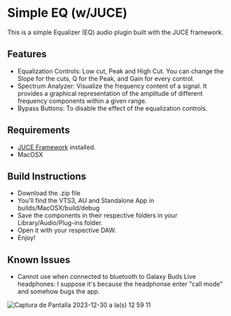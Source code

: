 # Simple EQ (w/JUCE)

This is a simple Equalizer (EQ) audio plugin built with the JUCE framework.

## Features

- Equalization Controls: Low cut, Peak and High Cut. You can change the Slope for the cuts, Q for the Peak, and Gain for every control.
- Spectrum Analyzer: Visualize the frequency content of a signal. It provides a graphical representation of the amplitude of different frequency components within a given range.
- Bypass Buttons: To disable the effect of the equalization controls.

## Requirements

- [JUCE Framework](https://juce.com/) installed.
- MacOSX

## Build Instructions 

- Download the .zip file 
- You'll find the VTS3, AU and Standalone App in builds/MacOSX/build/debug
- Save the components in their respective folders in your Library/Audio/Plug-ins folder.
- Open it with your respective DAW.
- Enjoy!

## Known Issues

- Cannot use when connected to bluetooth to Galaxy Buds Live headphones: I suppose it's because the headphonse enter "call mode" and somehow bugs the app.

![Captura de Pantalla 2023-12-30 a la(s) 12 59 11](https://github.com/IsaacGC95/SimpleEQ/assets/155248312/69e0d02c-9b6f-4e9d-bef2-cf6821329494)
